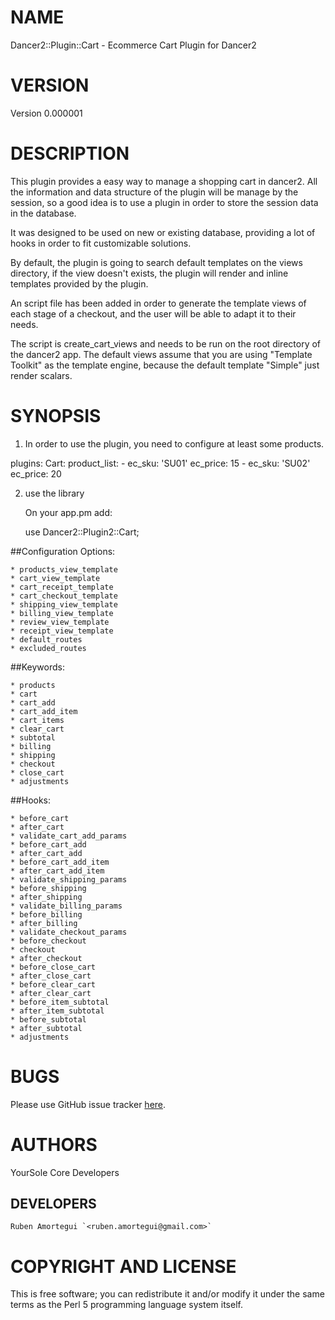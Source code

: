# NAME

Dancer2::Plugin::Cart - Ecommerce Cart Plugin for Dancer2

# VERSION 

Version 0.000001

# DESCRIPTION

This plugin provides a easy way to manage a shopping cart in dancer2.  All the information and data structure of the plugin will be manage by the session, so a good idea is to use a plugin in order to store the session data in the database.  

It was designed to be used on new or existing database, providing a lot of hooks in order to fit customizable solutions.

By default, the plugin is going to search default templates on the views directory, if the view doesn't exists, the plugin will render and inline templates provided by the plugin.

An script file has been added in order to generate the template views of each stage of a checkout, and the user will be able to adapt it to their needs.

The script is create_cart_views and needs to be run on the root directory of the dancer2 app.  The default views assume that you are using "Template Toolkit" as the template engine, because the default template "Simple" just render scalars.


# SYNOPSIS

1. In order to use the plugin, you need to configure at least some products.
	
  plugins:
	  Cart:
  	  product_list:
    	  - ec_sku: 'SU01'
      	  ec_price: 15
	      - ec_sku: 'SU02'
  	      ec_price: 20
    
2. use the library

    On your app.pm add:

    use Dancer2::Plugin2::Cart;


##Configuration Options: 

    * products_view_template
    * cart_view_template
    * cart_receipt_template
    * cart_checkout_template
    * shipping_view_template
    * billing_view_template
    * review_view_template
    * receipt_view_template
    * default_routes
    * excluded_routes 

##Keywords:

    * products
    * cart
    * cart_add
    * cart_add_item
    * cart_items
    * clear_cart
    * subtotal
    * billing
    * shipping
    * checkout
    * close_cart
    * adjustments

##Hooks:

    * before_cart
    * after_cart
    * validate_cart_add_params
    * before_cart_add
    * after_cart_add
    * before_cart_add_item
    * after_cart_add_item
    * validate_shipping_params
    * before_shipping
    * after_shipping
    * validate_billing_params
    * before_billing
    * after_billing
    * validate_checkout_params
    * before_checkout
    * checkout
    * after_checkout
    * before_close_cart
    * after_close_cart
    * before_clear_cart
    * after_clear_cart
    * before_item_subtotal
    * after_item_subtotal
    * before_subtotal
    * after_subtotal
    * adjustments




# BUGS
Please use GitHub issue tracker 
[here](https://github.com/YourSole/Cart).

# AUTHORS

YourSole Core Developers

## DEVELOPERS

	Ruben Amortegui `<ruben.amortegui@gmail.com>`

# COPYRIGHT AND LICENSE

This is free software; you can redistribute it and/or modify it under the same terms as the Perl 5 programming language system itself.

